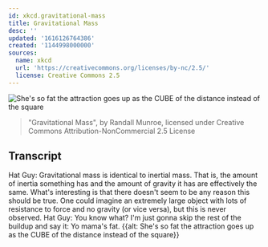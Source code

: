```yaml
---
id: xkcd.gravitational-mass
title: Gravitational Mass
desc: ''
updated: '1616126764386'
created: '1144998000000'
sources:
  name: xkcd
  url: 'https://creativecommons.org/licenses/by-nc/2.5/'
  license: Creative Commons 2.5
---
```

![She's so fat the attraction goes up as the CUBE of the distance instead of the square](https://imgs.xkcd.com/comics/gravitational_mass.jpg)
> "Gravitational Mass", by Randall Munroe, licensed under Creative Commons Attribution-NonCommercial 2.5 License

## Transcript
Hat Guy: Gravitational mass is identical to inertial mass. That is, the amount of inertia something has and the amount of gravity it has are effectively the same. What's interesting is that there doesn't seem to be any reason this should be true. One could imagine an extremely large object with lots of resistance to force and no gravity (or vice versa), but this is never observed.
Hat Guy: You know what? I'm just gonna skip the rest of the buildup and say it: Yo mama's fat.
{{alt: She's so fat the attraction goes up as the CUBE of the distance instead of the square}}

